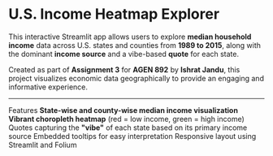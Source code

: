 #  U.S. Income Heatmap Explorer

This interactive Streamlit app allows users to explore **median household income** data across U.S. states and counties from **1989 to 2015**, along with the dominant **income source** and a vibe-based **quote** for each state.

Created as part of **Assignment 3** for **AGEN 892** by **Ishrat Jandu**, this project visualizes economic data geographically to provide an engaging and informative experience.

---

Features
**State-wise and county-wise median income visualization**
**Vibrant choropleth heatmap** (red = low income, green = high income)
Quotes capturing the **"vibe"** of each state based on its primary income source
Embedded tooltips for easy interpretation
Responsive layout using Streamlit and Folium

